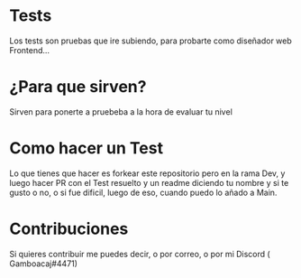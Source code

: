 # Tests

Los tests son pruebas que ire subiendo, para probarte como diseñador web Frontend...

# ¿Para que sirven?

Sirven para ponerte a pruebeba a la hora de evaluar tu nivel

# Como hacer un Test

Lo que tienes que hacer es forkear este repositorio pero en la rama Dev, y luego hacer PR con el Test resuelto y un readme diciendo tu nombre y si te gusto o no, o si fue dificil, luego de eso,  cuando puedo lo añado a Main.

# Contribuciones

Si quieres contribuir me puedes decir, o por correo, o por mi Discord ( Gamboacaj#4471)

